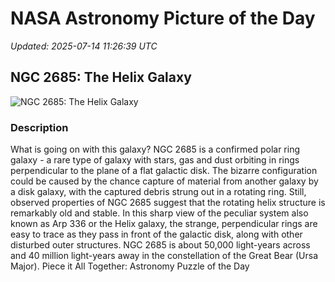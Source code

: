 # NASA Astronomy Picture of the Day

_Updated: 2025-07-14 11:26:39 UTC_

## NGC 2685: The Helix Galaxy

![NGC 2685: The Helix Galaxy](https://apod.nasa.gov/apod/image/2507/Ngc2685_Thrun_960.jpg)

### Description

What is going on with this galaxy? NGC 2685 is a confirmed polar ring galaxy - a rare type of galaxy with stars, gas and dust orbiting in rings perpendicular to the plane of a flat galactic disk. The bizarre configuration could be caused by the chance capture of material from another galaxy by a disk galaxy, with the captured debris strung out in a rotating ring. Still, observed properties of NGC 2685 suggest that the rotating helix structure is remarkably old and stable. In this sharp view of the peculiar system also known as Arp 336 or the Helix galaxy, the strange, perpendicular rings are easy to trace as they pass in front of the galactic disk, along with other disturbed outer structures. NGC 2685 is about 50,000 light-years across and 40 million light-years away in the constellation of the Great Bear (Ursa Major).   Piece it All Together: Astronomy Puzzle of the Day
